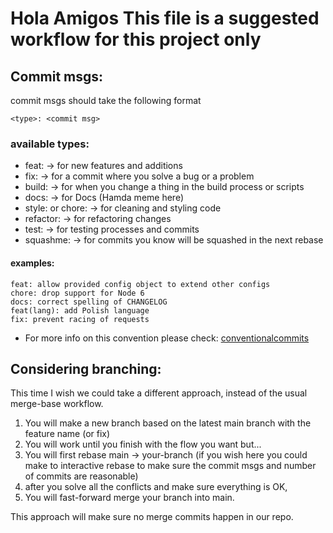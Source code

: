 # Hola Amigos This file is a suggested workflow for this project only

## Commit msgs:

commit msgs should take the following format

```
<type>: <commit msg>

```

### available types:

- feat: -> for new features and additions
- fix: -> for a commit where you solve a bug or a problem
- build: -> for when you change a thing in the build process or scripts
- docs: -> for Docs (Hamda meme here)
- style: or chore: -> for cleaning and styling code
- refactor: -> for refactoring changes
- test: -> for testing processes and commits
- squashme: -> for commits you know will be squashed in the next rebase

#### examples:

```
feat: allow provided config object to extend other configs
chore: drop support for Node 6
docs: correct spelling of CHANGELOG
feat(lang): add Polish language
fix: prevent racing of requests
```

- For more info on this convention please check: [conventionalcommits](https://www.conventionalcommits.org/en/v1.0.0/)

## Considering branching:

This time I wish we could take a different approach, instead of the usual merge-base workflow.

1. You will make a new branch based on the latest main branch with the feature name (or fix)
2. You will work until you finish with the flow you want but...
3. You will first rebase main -> your-branch (if you wish here you could make to interactive rebase to make sure the commit msgs and number of commits are reasonable)
4. after you solve all the conflicts and make sure everything is OK,
5. You will fast-forward merge your branch into main.

This approach will make sure no merge commits happen in our repo.
